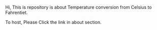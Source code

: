 Hi, This is repository is about Temperature conversion from Celsius to Fahrentiet.

To host, Please Click the link in about section.